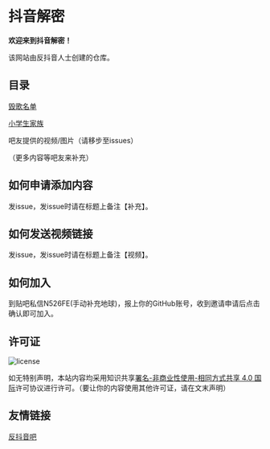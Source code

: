 # 抖音解密
**欢迎来到抖音解密！**

该网站由反抖音人士创建的仓库。
## 目录
[毁歌名单](https://github.com/douyinleak/douyinleak.github.io/tree/master/songs)

[小学生家族](https://github.com/douyinleak/douyinleak.github.io/tree/master/nc)

吧友提供的视频/图片（请移步至issues）

（更多内容等吧友来补充）

## 如何申请添加内容

发issue，发issue时请在标题上备注【补充】。

## 如何发送视频链接

发issue，发issue时请在标题上备注【视频】。

## 如何加入

到贴吧私信N526FE(手动补充地球)，报上你的GitHub账号，收到邀请申请后点击确认即可加入。

## 许可证
![license](https://i.creativecommons.org/l/by-nc-sa/4.0/88x31.png)
  
如无特别声明，本站内容均采用知识共享[署名-非商业性使用-相同方式共享 4.0 国际](http://creativecommons.org/licenses/by-nc-sa/4.0/)许可协议进行许可。（要让你的内容使用其他许可证，请在文末声明）

## 友情链接
[反抖音吧](https://tieba.baidu.com/f?kw=%E5%8F%8D%E6%8A%96%E9%9F%B3&ie=utf-8)
